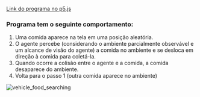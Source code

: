 [Link do programa no p5.js](https://editor.p5js.org/kaylanelira/full/jOMAhpJl4)
### Programa tem o seguinte comportamento:
1. Uma comida aparece na tela em uma posição aleatória.
2. O agente percebe (considerando o ambiente parcialmente observável e um alcance de visão do agente) a comida no ambiente e se desloca em direção à comida para coletá-la.
3. Quando ocorre a colisão entre o agente e a comida, a comida desaparece do ambiente.
4. Volta para o passo 1 (outra comida aparece no ambiente)

![vehicle_food_searching](https://github.com/kaylanelira/sistemas-inteligentes/assets/97316221/15fa1bca-d693-451f-8d83-00c897c46e65)
